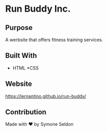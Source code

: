 # Run Buddy Inc.

## Purpose
A werbsite that offers fitness training services.

## Built With
* HTML
*CSS

## Website
https://lernantino.github.io/run-buddy/

## Contribution
Made with ❤️ by Symone Seldon
